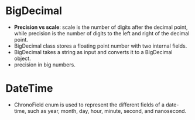 # BigDecimal
- **Precision vs scale**: scale is the number of digits after the decimal point, while precision is the number of digits to the left and right of the decimal point.
- BigDecimal class stores a floating point number with two internal fields.
- BigDecimal takes a string as input and converts it to a BigDecimal object.
- precision in big numbers.

# DateTime
- ChronoField enum is used to represent the different fields of a date-time, such as year, month, day, hour, minute, second, and nanosecond.